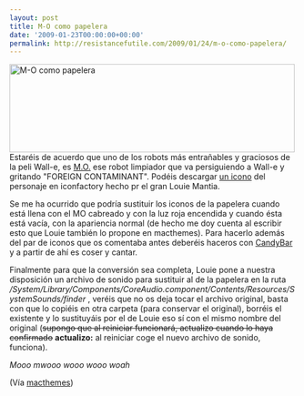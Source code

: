 ```yaml
---
layout: post
title: M-O como papelera
date: '2009-01-23T00:00:00+00:00'
permalink: http://resistancefutile.com/2009/01/24/m-o-como-papelera/
---
```

<img src="http://resistancefutile.com/wp-content/zz047d20ee.jpg" alt="M-O como papelera" title="M-O como papelera" width="501" height="155" class="centro" />Estaréis de acuerdo que uno de los robots más entrañables y graciosos de la peli Wall-e, es <a href="http://www.flickr.com/photos/wall-ebuilders/2602469908/">M.O.</a> ese robot limpiador que va persiguiendo a Wall-e y gritando "FOREIGN CONTAMINANT". Podéis descargar <a href="http://iconfactory.com/assets/home/quickpix/quickpix.dmg">un icono</a> del personaje en iconfactory hecho pr el gran Louie Mantia. 

Se me ha ocurrido que podría sustituir los iconos de la papelera cuando está llena con el MO cabreado y con la luz roja encendida y cuando ésta está vacía, con la apariencia normal (de hecho me doy cuenta al escribir esto que Louie también lo propone en macthemes). Para hacerlo además del par de iconos que os comentaba antes deberéis haceros con <a href="http://www.panic.com/candybar/">CandyBar</a> y a partir de ahí es coser y cantar.

Finalmente para que la conversión sea completa, Louie pone a nuestra disposición un archivo de sonido para sustituir al de la papelera en la ruta <em>/System/Library/Components/CoreAudio.component/Contents/Resources/SystemSounds/finder </em>, veréis que no os deja tocar el archivo original, basta con que lo copiéis en otra carpeta (para conservar el original), borréis el existente y lo sustituyáis por el de Louie eso sí con el mismo nombre del original (<del datetime="2009-01-24T12:19:56+00:00">supongo que al reiniciar funcionará, actualizo cuando lo haya confirmado</del> <strong>actualizo:</strong> al reiniciar coge el nuevo archivo de sonido, funciona).

<em>Mooo mwooo wooo wooo woah</em>

(Vía <a href="http://macthemes2.net/forum/viewtopic.php?id=16792537">macthemes</a>)
